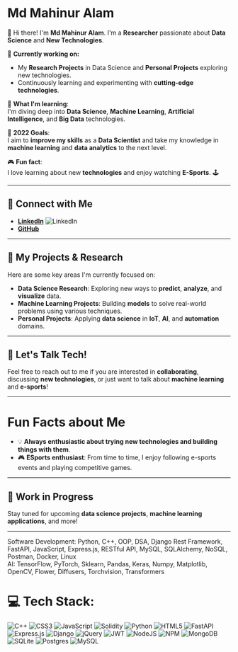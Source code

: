 # Md Mahinur Alam

👋 Hi there! I'm **Md Mahinur Alam**. I'm a **Researcher** passionate about **Data Science** and **New Technologies**.

🚀 **Currently working on:**
- My **Research Projects** in Data Science and **Personal Projects** exploring new technologies.  
- Continuously learning and experimenting with **cutting-edge technologies**.

🌱 **What I'm learning**:  
I'm diving deep into **Data Science**, **Machine Learning**, **Artificial Intelligence**, and **Big Data** technologies.

🎯 **2022 Goals**:  
I aim to **improve my skills** as a **Data Scientist** and take my knowledge in **machine learning** and **data analytics** to the next level.

🎮 **Fun fact**:  
I love learning about new **technologies** and enjoy watching **E-Sports**. 🕹️

---

## 🤝 Connect with Me

- [**LinkedIn**](https://www.linkedin.com/in/md-mahinur-alam) ![LinkedIn](https://img.shields.io/badge/LinkedIn-%230077B5?style=flat&logo=linkedin&logoColor=white)
- [**GitHub**](https://github.com/your-github-profile)

---

## 🚀 My Projects & Research

Here are some key areas I'm currently focused on:

- **Data Science Research**: Exploring new ways to **predict**, **analyze**, and **visualize** data.
- **Machine Learning Projects**: Building **models** to solve real-world problems using various techniques.
- **Personal Projects**: Applying **data science** in **IoT**, **AI**, and **automation** domains.

---

## 💬 Let's Talk Tech!

Feel free to reach out to me if you are interested in **collaborating**, discussing **new technologies**, or just want to talk about **machine learning** and **e-sports**!

---

# Fun Facts about Me

- 💡 **Always enthusiastic about trying new technologies and building things with them**.
- 🎮 **ESports enthusiast**: From time to time, I enjoy following e-sports events and playing competitive games.

---

## 🚧 Work in Progress

Stay tuned for upcoming **data science projects**, **machine learning applications**, and more!

---


Software Development: Python, C++, OOP, DSA, Django Rest Framework, FastAPI, JavaScript, Express.js, RESTful API, MySQL, SQLAlchemy, NoSQL, Postman, Docker, Linux <br>
AI: TensorFlow, PyTorch, Sklearn, Pandas, Keras, Numpy, Matplotlib, OpenCV, Flower, Diffusers, Torchvision, Transformers <br>


<!-- 
## 🌐 Socials:
[![Discord](https://img.shields.io/badge/Discord-%237289DA.svg?logo=discord&logoColor=white)](https://discord.gg/Mahinur) [![Facebook](https://img.shields.io/badge/Facebook-%231877F2.svg?logo=Facebook&logoColor=white)](https://facebook.com/Mahinur Alam) [![LinkedIn](https://img.shields.io/badge/LinkedIn-%230077B5.svg?logo=linkedin&logoColor=white)](https://linkedin.com/in/Md. Mahinur Alam) [![Twitter](https://img.shields.io/badge/Twitter-%231DA1F2.svg?logo=Twitter&logoColor=white)](https://twitter.com/Mahinur Alam) 
-->

# 💻 Tech Stack:
![C++](https://img.shields.io/badge/c++-%2300599C.svg?style=flat&logo=c%2B%2B&logoColor=white) ![CSS3](https://img.shields.io/badge/css3-%231572B6.svg?style=flat&logo=css3&logoColor=white) ![JavaScript](https://img.shields.io/badge/javascript-%23323330.svg?style=flat&logo=javascript&logoColor=%23F7DF1E) ![Solidity](https://img.shields.io/badge/Solidity-%23363636.svg?style=flat&logo=solidity&logoColor=white) ![Python](https://img.shields.io/badge/python-3670A0?style=flat&logo=python&logoColor=ffdd54) ![HTML5](https://img.shields.io/badge/html5-%23E34F26.svg?style=flat&logo=html5&logoColor=white) ![FastAPI](https://img.shields.io/badge/FastAPI-005571?style=flat&logo=fastapi) ![Express.js](https://img.shields.io/badge/express.js-%23404d59.svg?style=flat&logo=express&logoColor=%2361DAFB) ![Django](https://img.shields.io/badge/django-%23092E20.svg?style=flat&logo=django&logoColor=white) ![jQuery](https://img.shields.io/badge/jquery-%230769AD.svg?style=flat&logo=jquery&logoColor=white) ![JWT](https://img.shields.io/badge/JWT-black?style=flat&logo=JSON%20web%20tokens) ![NodeJS](https://img.shields.io/badge/node.js-6DA55F?style=flat&logo=node.js&logoColor=white) ![NPM](https://img.shields.io/badge/NPM-%23000000.svg?style=flat&logo=npm&logoColor=white) ![MongoDB](https://img.shields.io/badge/MongoDB-%234ea94b.svg?style=flat&logo=mongodb&logoColor=white) ![SQLite](https://img.shields.io/badge/sqlite-%2307405e.svg?style=flat&logo=sqlite&logoColor=white) ![Postgres](https://img.shields.io/badge/postgres-%23316192.svg?style=flat&logo=postgresql&logoColor=white) ![MySQL](https://img.shields.io/badge/mysql-%2300f.svg?style=flat&logo=mysql&logoColor=white) <!--  ![Pandas](https://img.shields.io/badge/pandas-%23150458.svg?style=flat&logo=pandas&logoColor=white) ![NumPy](https://img.shields.io/badge/numpy-%23013243.svg?style=flat&logo=numpy&logoColor=white) ![PyTorch](https://img.shields.io/badge/PyTorch-%23EE4C2C.svg?style=flat&logo=PyTorch&logoColor=white) -->
<!-- 
# 📊 GitHub Stats:
![](https://github-readme-stats.vercel.app/api?username=mahinuralam&theme=dark&hide_border=false&include_all_commits=true&count_private=true)<br/>
![](https://github-readme-streak-stats.herokuapp.com/?user=mahinuralam&theme=dark&hide_border=false)<br/>
![](https://github-readme-stats.vercel.app/api/top-langs/?username=mahinuralam&theme=dark&hide_border=false&include_all_commits=true&count_private=true&layout=compact)
-->
<!-- 
## 🐦 Latest Tweet
[![](https://gtce.itsvg.in/api?username=Mahinur Alam)](https://github.com/VishwaGauravIn/github-twitter-card-embed)
-->


<!-- 
---
[![](https://visitcount.itsvg.in/api?id=mahinuralam&icon=5&color=0)](https://visitcount.itsvg.in)

Proudly created with GPRM ( https://gprm.itsvg.in ) -->

